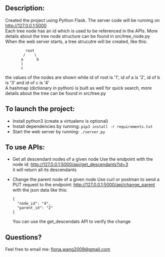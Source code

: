 ## Description:

Created the project using Python Flask. The server code will be running on http://127.0.0.1:5000  <br /> 
Each tree node has an id which is used to be referenced in the APIs. More details about the tree node structure can be found in src/tree_node.py  <br /> 
When the web server starts, a tree strucutre will be created, like this:  <br /> 
```
         root
        /    \ 
       a      b  
       | 
       c 
```
the values of the nodes are shown while id of root is '1', id of a is '2', id of b is '3' and id of c is '4'  <br /> 
A hashmap (dictionary in python) is built as well for quick search, more details about the tree can be found in src/tree.py

## To launch the project:

- Install python3 (create a virtualenv is optional)
- Install dependencies by running: 
      `pip3 install -r requirements.txt`
- Start the web server by running: 
      `./server.py`

## To use APIs:
- Get all descendant nodes of a given node
    Use the endpoint with the node id: http://127.0.0.1:5000/api/get_descendants?id=3  <br /> 
    it will return all its descendants

- Change the parent node of a given node
    Use curl or postman to send a PUT request to the endpoint: http://127.0.0.1:5000/api/change_parent
    with the json data like this: 
    ```
    {
      "node_id": "4",
      "parent_id": "2"
    }
    ```
    You can use the get_descendats API to verify the change
    
## Questions?
Feel free to email me: fiona.wang2009@gmail.com
